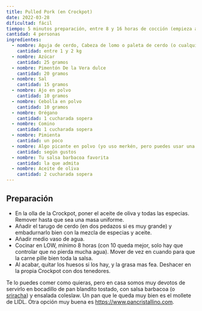 ```yaml
---
title: Pulled Pork (en Crockpot)
date: 2022-03-28
dificultad: fácil
tiempo: 5 minutos preparación, entre 8 y 16 horas de cocción (empieza a hacerlo el día antes, vaya)
cantidad: 4 personas
ingredientes:
  - nombre: Aguja de cerdo, Cabeza de lomo o paleta de cerdo (o cualquier tarugo de carne de cerdo bien grasiento)
    cantidad: entre 1 y 2 kg
  - nombre: Azúcar
    cantidad: 25 gramos
  - nombre: Pimentón De la Vera dulce
    cantidad: 20 gramos
  - nombre: Sal
    cantidad: 15 gramos
  - nombre: Ajo en polvo
    cantidad: 10 gramos
  - nombre: Cebolla en polvo
    cantidad: 10 gramos
  - nombre: Orégano
    cantidad: 1 cucharada sopera
  - nombre: Comino
    cantidad: 1 cucharada sopera
  - nombre: Pimienta
    cantidad: un poco
  - nombre: Algo picante en polvo (yo uso merkén, pero puedes usar una cayena pequeñita, pimienta de Sichuan o lo que pilles por ahí)
    cantidad: según gustos
  - nombre: Tu salsa barbacoa favorita
    cantidad: la que admita
  - nombre: Aceite de oliva
    cantidad: 2 cucharada sopera
---
```


## Preparación

- En la olla de la Crockpot, poner el aceite de oliva y todas las especias. Remover hasta que sea una masa uniforme.
- Añadir el tarugo de cerdo (en dos pedazos si es muy grande) y embadurnarlo bien con la mezcla de especias y aceite.
- Añadir medio vaso de agua.
- Cocinar en LOW, mínimo 8 horas (con 10 queda mejor, solo hay que controlar que no pierda mucha agua). Mover de vez en cuando para que la carne pille bien toda la salsa.
- Al acabar, quitar los huesos si los hay, y la grasa mas fea. Deshacer en la propia Crockpot con dos tenedores.

Te lo puedes comer como quieras, pero en casa somos muy devotos de servirlo en bocadillo de pan blandito tostado, con salsa barbacoa (o [sriracha](/receta/sriracha-fermentada-casera/)) y ensalada coleslaw. Un pan que le queda muy bien es el mollete de LIDL. Otra opción muy buena es <https://www.pancristallino.com>.
